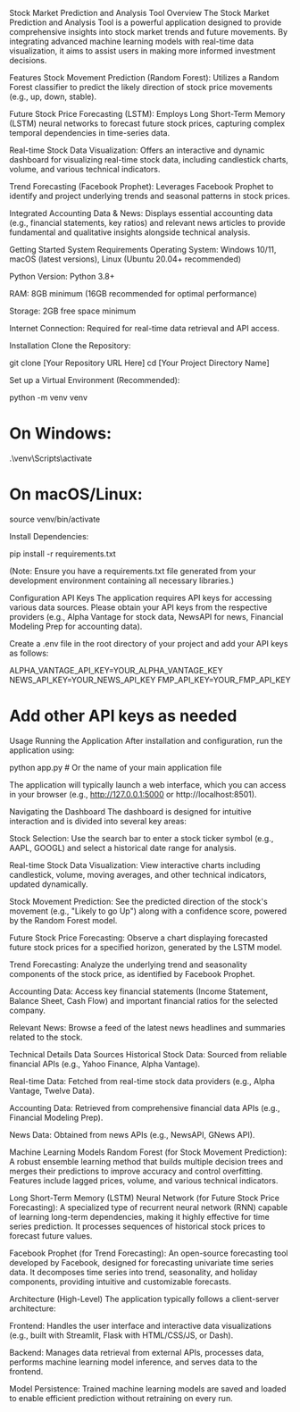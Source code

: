 Stock Market Prediction and Analysis Tool
Overview
The Stock Market Prediction and Analysis Tool is a powerful application designed to provide comprehensive insights into stock market trends and future movements. By integrating advanced machine learning models with real-time data visualization, it aims to assist users in making more informed investment decisions.

Features
Stock Movement Prediction (Random Forest): Utilizes a Random Forest classifier to predict the likely direction of stock price movements (e.g., up, down, stable).

Future Stock Price Forecasting (LSTM): Employs Long Short-Term Memory (LSTM) neural networks to forecast future stock prices, capturing complex temporal dependencies in time-series data.

Real-time Stock Data Visualization: Offers an interactive and dynamic dashboard for visualizing real-time stock data, including candlestick charts, volume, and various technical indicators.

Trend Forecasting (Facebook Prophet): Leverages Facebook Prophet to identify and project underlying trends and seasonal patterns in stock prices.

Integrated Accounting Data & News: Displays essential accounting data (e.g., financial statements, key ratios) and relevant news articles to provide fundamental and qualitative insights alongside technical analysis.

Getting Started
System Requirements
Operating System: Windows 10/11, macOS (latest versions), Linux (Ubuntu 20.04+ recommended)

Python Version: Python 3.8+

RAM: 8GB minimum (16GB recommended for optimal performance)

Storage: 2GB free space minimum

Internet Connection: Required for real-time data retrieval and API access.

Installation
Clone the Repository:

git clone [Your Repository URL Here]
cd [Your Project Directory Name]

Set up a Virtual Environment (Recommended):

python -m venv venv
# On Windows:
.\venv\Scripts\activate
# On macOS/Linux:
source venv/bin/activate

Install Dependencies:

pip install -r requirements.txt

(Note: Ensure you have a requirements.txt file generated from your development environment containing all necessary libraries.)

Configuration
API Keys
The application requires API keys for accessing various data sources. Please obtain your API keys from the respective providers (e.g., Alpha Vantage for stock data, NewsAPI for news, Financial Modeling Prep for accounting data).

Create a .env file in the root directory of your project and add your API keys as follows:

ALPHA_VANTAGE_API_KEY=YOUR_ALPHA_VANTAGE_KEY
NEWS_API_KEY=YOUR_NEWS_API_KEY
FMP_API_KEY=YOUR_FMP_API_KEY
# Add other API keys as needed

Usage
Running the Application
After installation and configuration, run the application using:

python app.py  # Or the name of your main application file

The application will typically launch a web interface, which you can access in your browser (e.g., http://127.0.0.1:5000 or http://localhost:8501).

Navigating the Dashboard
The dashboard is designed for intuitive interaction and is divided into several key areas:

Stock Selection: Use the search bar to enter a stock ticker symbol (e.g., AAPL, GOOGL) and select a historical date range for analysis.

Real-time Stock Data Visualization: View interactive charts including candlestick, volume, moving averages, and other technical indicators, updated dynamically.

Stock Movement Prediction: See the predicted direction of the stock's movement (e.g., "Likely to go Up") along with a confidence score, powered by the Random Forest model.

Future Stock Price Forecasting: Observe a chart displaying forecasted future stock prices for a specified horizon, generated by the LSTM model.

Trend Forecasting: Analyze the underlying trend and seasonality components of the stock price, as identified by Facebook Prophet.

Accounting Data: Access key financial statements (Income Statement, Balance Sheet, Cash Flow) and important financial ratios for the selected company.

Relevant News: Browse a feed of the latest news headlines and summaries related to the stock.

Technical Details
Data Sources
Historical Stock Data: Sourced from reliable financial APIs (e.g., Yahoo Finance, Alpha Vantage).

Real-time Data: Fetched from real-time stock data providers (e.g., Alpha Vantage, Twelve Data).

Accounting Data: Retrieved from comprehensive financial data APIs (e.g., Financial Modeling Prep).

News Data: Obtained from news APIs (e.g., NewsAPI, GNews API).

Machine Learning Models
Random Forest (for Stock Movement Prediction): A robust ensemble learning method that builds multiple decision trees and merges their predictions to improve accuracy and control overfitting. Features include lagged prices, volume, and various technical indicators.

Long Short-Term Memory (LSTM) Neural Network (for Future Stock Price Forecasting): A specialized type of recurrent neural network (RNN) capable of learning long-term dependencies, making it highly effective for time series prediction. It processes sequences of historical stock prices to forecast future values.

Facebook Prophet (for Trend Forecasting): An open-source forecasting tool developed by Facebook, designed for forecasting univariate time series data. It decomposes time series into trend, seasonality, and holiday components, providing intuitive and customizable forecasts.

Architecture (High-Level)
The application typically follows a client-server architecture:

Frontend: Handles the user interface and interactive data visualizations (e.g., built with Streamlit, Flask with HTML/CSS/JS, or Dash).

Backend: Manages data retrieval from external APIs, processes data, performs machine learning model inference, and serves data to the frontend.

Model Persistence: Trained machine learning models are saved and loaded to enable efficient prediction without retraining on every run.
